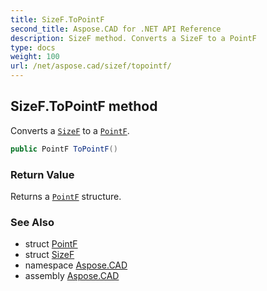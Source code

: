 ```yaml
---
title: SizeF.ToPointF
second_title: Aspose.CAD for .NET API Reference
description: SizeF method. Converts a SizeF to a PointF
type: docs
weight: 100
url: /net/aspose.cad/sizef/topointf/
---
```

## SizeF.ToPointF method

Converts a [`SizeF`](../) to a [`PointF`](../../pointf/).

```csharp
public PointF ToPointF()
```

### Return Value

Returns a [`PointF`](../../pointf/) structure.

### See Also

* struct [PointF](../../pointf/)
* struct [SizeF](../)
* namespace [Aspose.CAD](../../sizef/)
* assembly [Aspose.CAD](../../../)


